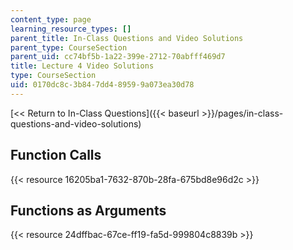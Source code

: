 ```yaml
---
content_type: page
learning_resource_types: []
parent_title: In-Class Questions and Video Solutions
parent_type: CourseSection
parent_uid: cc74bf5b-1a22-399e-2712-70abfff469d7
title: Lecture 4 Video Solutions
type: CourseSection
uid: 0170dc8c-3b84-7dd4-8959-9a073ea30d78
---
```


[\<\< Return to In-Class Questions]({{< baseurl >}}/pages/in-class-questions-and-video-solutions)

Function Calls
--------------

{{< resource 16205ba1-7632-870b-28fa-675bd8e96d2c >}}

Functions as Arguments
----------------------

{{< resource 24dffbac-67ce-ff19-fa5d-999804c8839b >}}